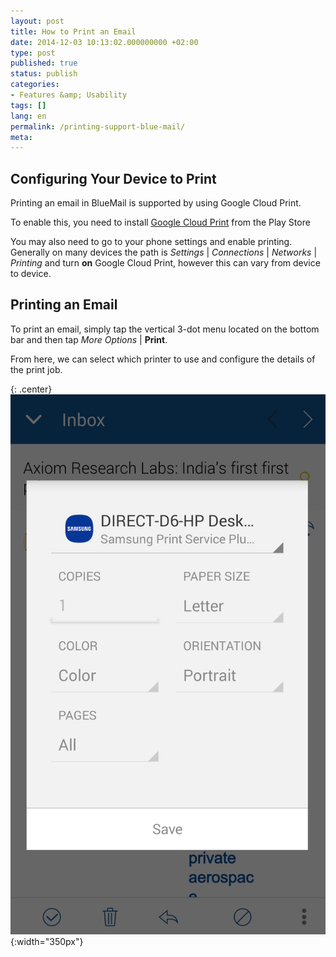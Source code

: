 ```yaml
---
layout: post
title: How to Print an Email
date: 2014-12-03 10:13:02.000000000 +02:00
type: post
published: true
status: publish
categories:
- Features &amp; Usability
tags: []
lang: en
permalink: /printing-support-blue-mail/
meta:
---
```


## Configuring Your Device to Print

Printing an email in BlueMail is supported by using Google Cloud Print.

To enable this, you need to install [Google Cloud Print](https://play.google.com/store/apps/details?id=com.google.android.apps.cloudprint) from the Play Store

You may also need to go to your phone settings and enable printing. Generally on many devices the path is *Settings* \| *Connections* \| *Networks* \| *Printing* and turn **on** Google Cloud Print, however this can vary from device to device.

## Printing an Email

To print an email, simply tap the vertical 3-dot menu located on the bottom bar and then tap *More Options* \| **Print**.

From here, we can select which printer to use and configure the details of the print job.

{: .center}
![BlueMail Print](/assets/BlueMail-Print-placeholder.png){:width="350px"}
